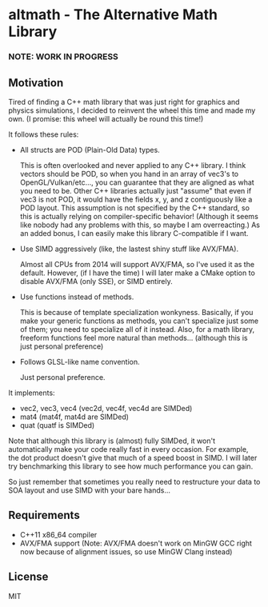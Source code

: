 # altmath - The Alternative Math Library

### NOTE: WORK IN PROGRESS

## Motivation

Tired of finding a C++ math library that was just right for graphics and physics simulations, I decided to reinvent the wheel this time and made my own. (I promise: this wheel will actually be round this time!)

It follows these rules:

- All structs are POD (Plain-Old Data) types. 

  This is often overlooked and never applied to any C++ library. I think vectors should be POD, so when you hand in an array of vec3's to OpenGL/Vulkan/etc..., you can guarantee that they are aligned as what you need to be. Other C++ libraries actually just "assume" that even if vec3 is not POD, it would have the fields x, y, and z contiguously like a POD layout. This assumption is not specified by the C++ standard, so this is actually relying on compiler-specific behavior! (Although it seems like nobody had any problems with this, so maybe I am overreacting.) As an added bonus, I can easily make this library C-compatible if I want.
  
- Use SIMD aggressively (like, the lastest shiny stuff like AVX/FMA).

  Almost all CPUs from 2014 will support AVX/FMA, so I've used it as the default. However, (if I have the time) I will later make a CMake option to disable AVX/FMA (only SSE), or SIMD entirely.
  
- Use functions instead of methods.

  This is because of template specialization wonkyness. Basically, if you make your generic functions as methods, you can't specialize just some of them; you need to specialize all of it instead. Also, for a math library, freeform functions feel more natural than methods... (although this is just personal preference)

- Follows GLSL-like name convention.

  Just personal preference.

It implements:

- vec2, vec3, vec4 (vec2d, vec4f, vec4d are SIMDed)
- mat4 (mat4f, mat4d are SIMDed)
- quat (quatf is SIMDed)

Note that although this library is (almost) fully SIMDed, it won't automatically make your code really fast in every occasion. For example, the dot product doesn't give that much of a speed boost in SIMD. I will later try benchmarking this library to see how much performance you can gain. 

So just remember that sometimes you really need to restructure your data to SOA layout and use SIMD with your bare hands...

## Requirements

- C++11 x86_64 compiler
- AVX/FMA support (Note: AVX/FMA doesn't work on MinGW GCC right now because of alignment issues, so use MinGW Clang instead)

## License

MIT
